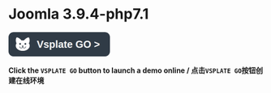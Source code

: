 # Joomla 3.9.4-php7.1

<a href="https://www.vsplate.com/?docker-compose=https://github.com/vsplate/dcenvs/joomla/3.9.4-php7.1"><img alt="VSPLATE GO" src="https://raw.githubusercontent.com/vsplate/images/master/vsgo_btn.png" width="200px"></a>

**Click the `VSPLATE GO` button to launch a demo online / 点击`VSPLATE GO`按钮创建在线环境**